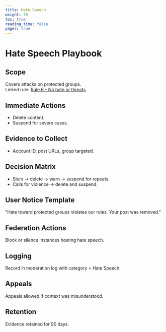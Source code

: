 ```yaml
---
title: Hate Speech
weight: 70
toc: true
reading_time: false
pager: true
---
```


# Hate Speech Playbook

## Scope
Covers attacks on protected groups.  
Linked rule: [Rule 6 - No hate or threats](/docs/policies/rules/06_no-hate-or-threats/).

## Immediate Actions
- Delete content.  
- Suspend for severe cases.

## Evidence to Collect
- Account ID, post URLs, group targeted.

## Decision Matrix
- Slurs -> delete -> warn -> suspend for repeats.  
- Calls for violence -> delete and suspend.

## User Notice Template
"Hate toward protected groups violates our rules. Your post was removed."

## Federation Actions
Block or silence instances hosting hate speech.

## Logging
Record in moderation log with category = Hate Speech.

## Appeals
Appeals allowed if context was misunderstood.

## Retention
Evidence retained for 90 days.

